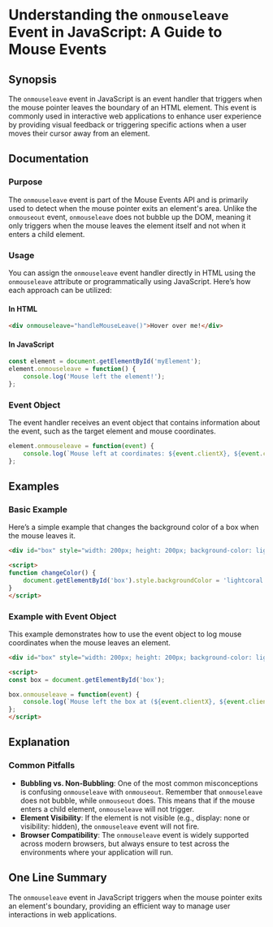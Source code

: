 <!--
Meta Description: # Understanding the `onmouseleave` Event in JavaScript: A Guide to Mouse Events ## Synopsis The `onmouseleave` event in JavaScript is an event handler...
Meta Keywords: event, onmouseleave, element, mouse, when
-->

# Understanding the `onmouseleave` Event in JavaScript: A Guide to Mouse Events

## Synopsis
The `onmouseleave` event in JavaScript is an event handler that triggers when the mouse pointer leaves the boundary of an HTML element. This event is commonly used in interactive web applications to enhance user experience by providing visual feedback or triggering specific actions when a user moves their cursor away from an element.

## Documentation
### Purpose
The `onmouseleave` event is part of the Mouse Events API and is primarily used to detect when the mouse pointer exits an element's area. Unlike the `onmouseout` event, `onmouseleave` does not bubble up the DOM, meaning it only triggers when the mouse leaves the element itself and not when it enters a child element.

### Usage
You can assign the `onmouseleave` event handler directly in HTML using the `onmouseleave` attribute or programmatically using JavaScript. Here’s how each approach can be utilized:

#### In HTML
```html
<div onmouseleave="handleMouseLeave()">Hover over me!</div>
```

#### In JavaScript
```javascript
const element = document.getElementById('myElement');
element.onmouseleave = function() {
    console.log('Mouse left the element!');
};
```

### Event Object
The event handler receives an event object that contains information about the event, such as the target element and mouse coordinates. 

```javascript
element.onmouseleave = function(event) {
    console.log(`Mouse left at coordinates: ${event.clientX}, ${event.clientY}`);
};
```

## Examples
### Basic Example
Here’s a simple example that changes the background color of a box when the mouse leaves it.

```html
<div id="box" style="width: 200px; height: 200px; background-color: lightblue;" onmouseleave="changeColor()">Hover over me!</div>

<script>
function changeColor() {
    document.getElementById('box').style.backgroundColor = 'lightcoral';
}
</script>
```

### Example with Event Object
This example demonstrates how to use the event object to log mouse coordinates when the mouse leaves an element.

```html
<div id="box" style="width: 200px; height: 200px; background-color: lightblue;"></div>

<script>
const box = document.getElementById('box');

box.onmouseleave = function(event) {
    console.log(`Mouse left the box at (${event.clientX}, ${event.clientY})`);
};
</script>
```

## Explanation
### Common Pitfalls
- **Bubbling vs. Non-Bubbling**: One of the most common misconceptions is confusing `onmouseleave` with `onmouseout`. Remember that `onmouseleave` does not bubble, while `onmouseout` does. This means that if the mouse enters a child element, `onmouseleave` will not trigger.
- **Element Visibility**: If the element is not visible (e.g., display: none or visibility: hidden), the `onmouseleave` event will not fire.
- **Browser Compatibility**: The `onmouseleave` event is widely supported across modern browsers, but always ensure to test across the environments where your application will run.

## One Line Summary
The `onmouseleave` event in JavaScript triggers when the mouse pointer exits an element's boundary, providing an efficient way to manage user interactions in web applications.